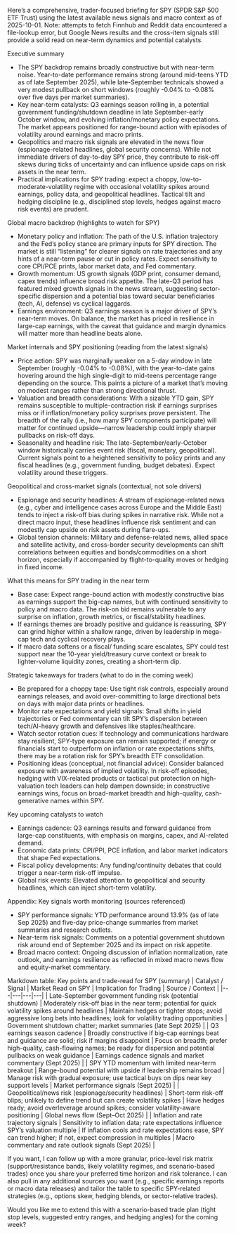 Here’s a comprehensive, trader-focused briefing for SPY (SPDR S&P 500 ETF Trust) using the latest available news signals and macro context as of 2025-10-01. Note: attempts to fetch Finnhub and Reddit data encountered a file-lookup error, but Google News results and the cross-item signals still provide a solid read on near-term dynamics and potential catalysts.

Executive summary
- The SPY backdrop remains broadly constructive but with near-term noise. Year-to-date performance remains strong (around mid-teens YTD as of late September 2025), while late-September technicals showed a very modest pullback on short windows (roughly -0.04% to -0.08% over five days per market summaries).
- Key near-term catalysts: Q3 earnings season rolling in, a potential government funding/shutdown deadline in late September-early October window, and evolving inflation/monetary policy expectations. The market appears positioned for range-bound action with episodes of volatility around earnings and macro prints.
- Geopolitics and macro risk signals are elevated in the news flow (espionage-related headlines, global security concerns). While not immediate drivers of day-to-day SPY price, they contribute to risk-off skews during ticks of uncertainty and can influence upside caps on risk assets in the near term.
- Practical implications for SPY trading: expect a choppy, low-to-moderate-volatility regime with occasional volatility spikes around earnings, policy data, and geopolitical headlines. Tactical tilt and hedging discipline (e.g., disciplined stop levels, hedges against macro risk events) are prudent.

Global macro backdrop (highlights to watch for SPY)
- Monetary policy and inflation: The path of the U.S. inflation trajectory and the Fed’s policy stance are primary inputs for SPY direction. The market is still “listening” for clearer signals on rate trajectories and any hints of a near-term pause or cut in policy rates. Expect sensitivity to core CPI/PCE prints, labor market data, and Fed commentary.
- Growth momentum: US growth signals (GDP print, consumer demand, capex trends) influence broad risk appetite. The late-Q3 period has featured mixed growth signals in the news stream, suggesting sector-specific dispersion and a potential bias toward secular beneficiaries (tech, AI, defense) vs cyclical laggards.
- Earnings environment: Q3 earnings season is a major driver of SPY’s near-term moves. On balance, the market has priced in resilience in large-cap earnings, with the caveat that guidance and margin dynamics will matter more than headline beats alone.

Market internals and SPY positioning (reading from the latest signals)
- Price action: SPY was marginally weaker on a 5-day window in late September (roughly -0.04% to -0.08%), with the year-to-date gains hovering around the high single-digit to mid-teens percentage range depending on the source. This paints a picture of a market that’s moving on modest ranges rather than strong directional thrust.
- Valuation and breadth considerations: With a sizable YTD gain, SPY remains susceptible to multiple-contraction risk if earnings surprises miss or if inflation/monetary policy surprises prove persistent. The breadth of the rally (i.e., how many SPY components participate) will matter for continued upside—narrow leadership could imply sharper pullbacks on risk-off days.
- Seasonality and headline risk: The late-September/early-October window historically carries event risk (fiscal, monetary, geopolitical). Current signals point to a heightened sensitivity to policy prints and any fiscal headlines (e.g., government funding, budget debates). Expect volatility around these triggers.

Geopolitical and cross-market signals (contextual, not sole drivers)
- Espionage and security headlines: A stream of espionage-related news (e.g., cyber and intelligence cases across Europe and the Middle East) tends to inject a risk-off bias during spikes in narrative risk. While not a direct macro input, these headlines influence risk sentiment and can modestly cap upside on risk assets during flare-ups.
- Global tension channels: Military and defense-related news, allied space and satellite activity, and cross-border security developments can shift correlations between equities and bonds/commodities on a short horizon, especially if accompanied by flight-to-quality moves or hedging in fixed income.

What this means for SPY trading in the near term
- Base case: Expect range-bound action with modestly constructive bias as earnings support the big-cap names, but with continued sensitivity to policy and macro data. The risk-on bid remains vulnerable to any surprise on inflation, growth metrics, or fiscal/stability headlines.
- If earnings themes are broadly positive and guidance is reassuring, SPY can grind higher within a shallow range, driven by leadership in mega-cap tech and cyclical recovery plays.
- If macro data softens or a fiscal/ funding scare escalates, SPY could test support near the 10-year yield/treasury curve context or break to lighter-volume liquidity zones, creating a short-term dip.

Strategic takeaways for traders (what to do in the coming week)
- Be prepared for a choppy tape: Use tight risk controls, especially around earnings releases, and avoid over-committing to large directional bets on days with major data prints or headlines.
- Monitor rate expectations and yield signals: Small shifts in yield trajectories or Fed commentary can tilt SPY’s dispersion between tech/AI-heavy growth and defensives like staples/healthcare.
- Watch sector rotation cues: If technology and communications hardware stay resilient, SPY-type exposure can remain supported; if energy or financials start to outperform on inflation or rate expectations shifts, there may be a rotation risk for SPY’s breadth ETF consolidation.
- Positioning ideas (conceptual, not financial advice): Consider balanced exposure with awareness of implied volatility. In risk-off episodes, hedging with VIX-related products or tactical put protection on high-valuation tech leaders can help dampen downside; in constructive earnings wins, focus on broad-market breadth and high-quality, cash-generative names within SPY.

Key upcoming catalysts to watch
- Earnings cadence: Q3 earnings results and forward guidance from large-cap constituents, with emphasis on margins, capex, and AI-related demand.
- Economic data prints: CPI/PPI, PCE inflation, and labor market indicators that shape Fed expectations.
- Fiscal policy developments: Any funding/continuity debates that could trigger a near-term risk-off impulse.
- Global risk events: Elevated attention to geopolitical and security headlines, which can inject short-term volatility.

Appendix: Key signals worth monitoring (sources referenced)
- SPY performance signals: YTD performance around 13.9% (as of late Sep 2025) and five-day price-change summaries from market summaries and research outlets.
- Near-term risk signals: Comments on a potential government shutdown risk around end of September 2025 and its impact on risk appetite.
- Broad macro context: Ongoing discussion of inflation normalization, rate outlook, and earnings resilience as reflected in mixed macro news flow and equity-market commentary.

Markdown table: Key points and trade-read for SPY (summary)
| Catalyst / Signal | Market Read on SPY | Implication for Trading | Source / Context |
|---|---|---|---|
| Late-September government funding risk (potential shutdown) | Moderately risk-off bias in the near term; potential for quick volatility spikes around headlines | Maintain hedges or tighter stops; avoid aggressive long bets into headlines; look for volatility trading opportunities | Government shutdown chatter; market summaries (late Sept 2025) |
| Q3 earnings season cadence | Broadly constructive if big-cap earnings beat and guidance are solid; risk if margins disappoint | Focus on breadth; prefer high-quality, cash-flowing names; be ready for dispersion and potential pullbacks on weak guidance | Earnings cadence signals and market commentary (Sept 2025) |
| SPY YTD momentum with limited near-term breakout | Range-bound potential with upside if leadership remains broad | Manage risk with gradual exposure; use tactical buys on dips near key support levels | Market performance signals (Sept 2025) |
| Geopolitical/news risk (espionage/security headlines) | Short-term risk-off blips; unlikely to define trend but can create volatility spikes | Have hedges ready; avoid overleverage around spikes; consider volatility-aware positioning | Global news flow (Sept–Oct 2025) |
| Inflation and rate trajectory signals | Sensitivity to inflation data; rate expectations influence SPY’s valuation multiple | If inflation cools and rate expectations ease, SPY can trend higher; if not, expect compression in multiples | Macro commentary and rate outlook signals (Sept 2025) |

If you want, I can follow up with a more granular, price-level risk matrix (support/resistance bands, likely volatility regimes, and scenario-based trades) once you share your preferred time horizon and risk tolerance. I can also pull in any additional sources you want (e.g., specific earnings reports or macro data releases) and tailor the table to specific SPY-related strategies (e.g., options skew, hedging blends, or sector-relative trades).

Would you like me to extend this with a scenario-based trade plan (tight stop levels, suggested entry ranges, and hedging angles) for the coming week?